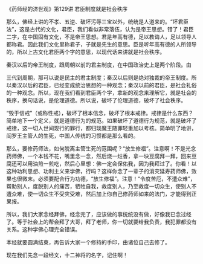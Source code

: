 《药师经的济世观》第129讲 君臣制度就是社会秩序

那么，佛经上讲的不孝、五逆、破坏污辱三宝以外，统统是人道来的。“坏君臣法”，这是古代的文化，君臣，我们看似非常落伍，认为是帝王思想。错了！君臣二字，在中国固有文化，不是帝王思想。君是年高有德，足以教诲人，足以领导人都称君。因此我们文化里称君子，子就是先生的意思。臣是听年高有德的人所领导的，所以上古文化君臣两个字的意思，以现代话来讲就是社会秩序。

秦汉以后的帝王制度，跟周朝以前的君主制度，在中国政治史上是两个阶段。由

三代到周朝，那可以说是民主的君主制度；秦汉以后则是绝对独裁的帝王制度。所以秦汉以后的君臣，已经变成统治思想的一种观念；秦汉以前的君臣，是社会礼俗的一种观念。所以，现在我们看到君臣两个字，拿新的观念来理解它，就是社会的秩序，换句话说，是伦理道德。所以说，破坏了伦理道德，破坏了社会秩序。

“毁于信戒”（或称性戒），破坏了根本信念，破坏了根本戒律。戒律是什么东西？简单地下一个定义，就是道德行为的规范。如果破坏了道德行为规范，就是破坏了戒律，这一切人世间现行的罪行，都归琰魔王随罪轻重加以考核。简单明了地讲，阎罗王主管人的生死，中国人传统的习惯都是那么看的。

那么，要修药师法，如何脱离主管生死的范围呢？“放生修福”。注意啊！不是光念药师佛，一个本钱不花，嘴里念一念，然后烧一炷香，拿一块豆腐拜一拜，回来豆腐还可以用油煎一煎吃，然后心里想：佛一定会保佑我，因为我拜过了。你看！以这种功利思想、功利主义来学佛，行吗？这样你念了一辈子的消灾延寿药师佛，效果也很微末。必须要配合行为功德，“放生修福”。注意！“令度苦厄，不遭众难”，帮助别人，度脱别人的痛苦，牺牲自我，救度别人，乃至救度一切众生，使别人不遭众难，使一切众生不受灾受难，然后加上你自己修药师如来的法门，才能得到正果报。

所以，我们大家念经拜佛，经念完了，应该做的事统统没有做，好像我已念过经了。等于社会上的帮会拜了大哥，拜了老师，你一切就要给我负责，我犯罪都没有关系。这种学佛心理完全错误。

本经就要圆满结束，再告诉大家一个修持的手印，由诸位自己去修了。

现在我们先念一段经文，十二神将的名字，记住啊！